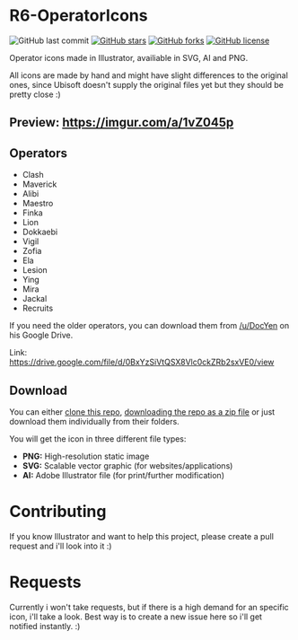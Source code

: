 # R6-OperatorIcons

![GitHub last commit](https://img.shields.io/github/last-commit/MarcoPixel/r6-operatoricons.svg?style=for-the-badge)
[![GitHub stars](https://img.shields.io/github/stars/MarcoPixel/r6-operatoricons.svg?style=for-the-badge)](https://github.com/MarcoPixel/r6-operatoricons/stargazers)
[![GitHub forks](https://img.shields.io/github/forks/MarcoPixel/r6-operatoricons.svg?style=for-the-badge)](https://github.com/MarcoPixel/r6-operatoricons/network)
[![GitHub license](https://img.shields.io/github/license/MarcoPixel/r6-operatoricons.svg?style=for-the-badge)](https://github.com/MarcoPixel/r6-operatoricons)

Operator icons made in Illustrator, availiable in SVG, AI and PNG. 

All icons are made by hand and might have slight differences to the original ones, since Ubisoft doesn't supply the original files yet but they should be pretty close :)

## Preview: https://imgur.com/a/1vZ045p

## Operators
- Clash
- Maverick
- Alibi
- Maestro
- Finka
- Lion
- Dokkaebi
- Vigil
- Zofia
- Ela
- Lesion
- Ying
- Mira
- Jackal
- Recruits

If you need the older operators, you can download them from [/u/DocYen](https://www.reddit.com/user/DocYen) on his Google Drive.

Link: https://drive.google.com/file/d/0BxYzSiVtQSX8Vlc0ckZRb2sxVE0/view

## Download

You can either [clone this repo](https://help.github.com/articles/cloning-a-repository/), [downloading the repo as a zip file](https://github.com/MarcoPixel/r6-operatoricons/archive/master.zip) or just download them individually from their folders.

You will get the icon in three different file types:

- **PNG:** High-resolution static image
- **SVG:** Scalable vector graphic (for websites/applications)
- **AI:** Adobe Illustrator file (for print/further modification)


# Contributing

If you know Illustrator and want to help this project, please create a pull request and i'll look into it :)

# Requests

Currently i won't take requests, but if there is a high demand for an specific icon, i'll take a look. 
Best way is to create a new issue here so i'll get notified instantly. :)
